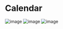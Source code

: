 # Calendar
![image](https://user-images.githubusercontent.com/110239601/236087425-659dd0aa-bab8-446b-9351-8288fdba3e86.png)
![image](https://user-images.githubusercontent.com/110239601/236087447-b16e6d01-71c1-4347-8df8-cd5fed384b60.png)
![image](https://user-images.githubusercontent.com/110239601/236087466-1c3b7bda-8bca-4093-a5d9-8baa9c0d38cb.png)

